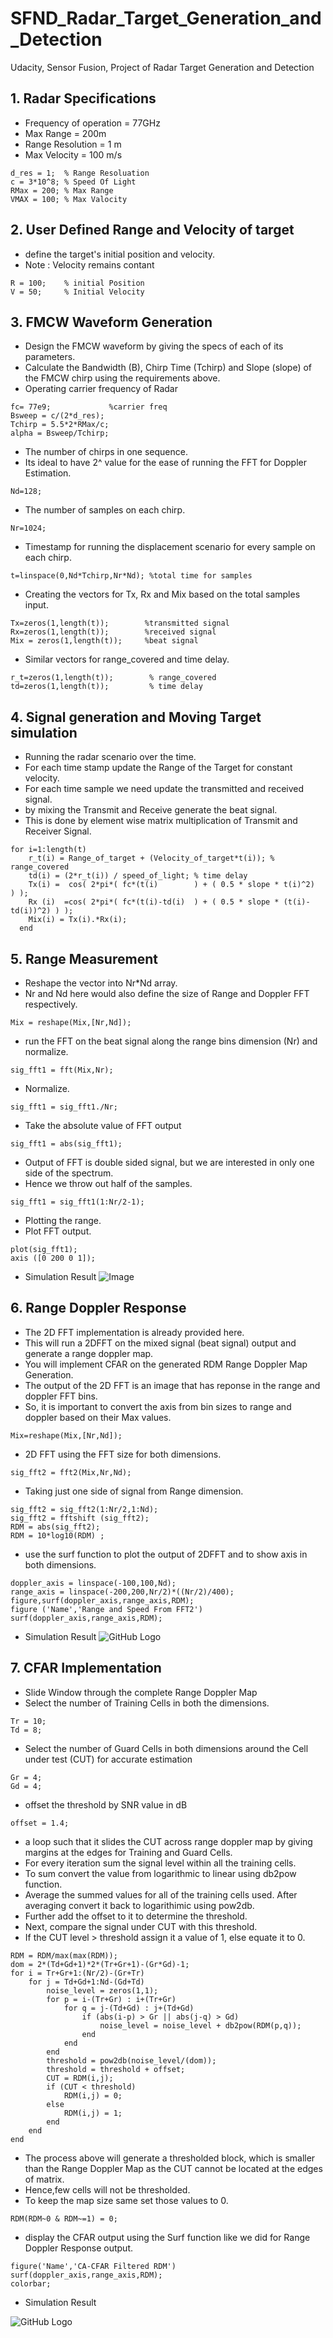 # SFND_Radar_Target_Generation_and_Detection
Udacity, Sensor Fusion, Project of Radar Target Generation and Detection

## **1. Radar Specifications**

* Frequency of operation = 77GHz
* Max Range = 200m
* Range Resolution = 1 m
* Max Velocity = 100 m/s

```
d_res = 1;  % Range Resoluation  
c = 3*10^8; % Speed Of Light
RMax = 200; % Max Range  
VMAX = 100; % Max Valocity
```

## **2. User Defined Range and Velocity of target**
* define the target's initial position and velocity.
* Note : Velocity remains contant
```
R = 100;    % initial Position
V = 50;     % Initial Velocity
```

## **3. FMCW Waveform Generation**
* Design the FMCW waveform by giving the specs of each of its parameters.
* Calculate the Bandwidth (B), Chirp Time (Tchirp) and Slope (slope) of the FMCW chirp using the requirements above.
* Operating carrier frequency of Radar
```
fc= 77e9;             %carrier freq
Bsweep = c/(2*d_res);  
Tchirp = 5.5*2*RMax/c; 
alpha = Bsweep/Tchirp; 
```
* The number of chirps in one sequence. 
* Its ideal to have 2^ value for the ease of running the FFT for Doppler Estimation. 
```
Nd=128;                   
```
* The number of samples on each chirp. 
```
Nr=1024;                  
```
* Timestamp for running the displacement scenario for every sample on each chirp.
```
t=linspace(0,Nd*Tchirp,Nr*Nd); %total time for samples
```
* Creating the vectors for Tx, Rx and Mix based on the total samples input.
```
Tx=zeros(1,length(t));        %transmitted signal
Rx=zeros(1,length(t));        %received signal
Mix = zeros(1,length(t));     %beat signal
```
* Similar vectors for range_covered and time delay.
```
r_t=zeros(1,length(t));        % range_covered
td=zeros(1,length(t));         % time delay
```

## **4. Signal generation and Moving Target simulation**
* Running the radar scenario over the time. 
* For each time stamp update the Range of the Target for constant velocity. 
* For each time sample we need update the transmitted and received signal. 
* by mixing the Transmit and Receive generate the beat signal.
* This is done by element wise matrix multiplication of Transmit and Receiver Signal.
```
for i=1:length(t)         
    r_t(i) = Range_of_target + (Velocity_of_target*t(i)); % range_covered
    td(i) = (2*r_t(i)) / speed_of_light; % time delay
    Tx(i) =  cos( 2*pi*( fc*(t(i)        ) + ( 0.5 * slope * t(i)^2)         ) );
    Rx (i)  =cos( 2*pi*( fc*(t(i)-td(i)  ) + ( 0.5 * slope * (t(i)-td(i))^2) ) );
    Mix(i) = Tx(i).*Rx(i);
  end
```

## **5. Range Measurement**
* Reshape the vector into Nr*Nd array.
* Nr and Nd here would also define the size of Range and Doppler FFT respectively.
```
Mix = reshape(Mix,[Nr,Nd]);
```
* run the FFT on the beat signal along the range bins dimension (Nr) and normalize.
```
sig_fft1 = fft(Mix,Nr);
```
* Normalize.
```
sig_fft1 = sig_fft1./Nr;
```
* Take the absolute value of FFT output
```
sig_fft1 = abs(sig_fft1); 
```
* Output of FFT is double sided signal, but we are interested in only one side of the spectrum.
* Hence we throw out half of the samples.
```
sig_fft1 = sig_fft1(1:Nr/2-1);
```
* Plotting the range.
* Plot FFT output.
```
plot(sig_fft1);
axis ([0 200 0 1]);
```
* Simulation Result
![Image](https://github.com/Chirag078/SFND_Radar_Target_Generation_and_Detection/blob/master/Figure1.jpg?raw=true)

## **6. Range Doppler Response**
* The 2D FFT implementation is already provided here.
* This will run a 2DFFT on the mixed signal (beat signal) output and generate a range doppler map.
* You will implement CFAR on the generated RDM Range Doppler Map Generation.
* The output of the 2D FFT is an image that has reponse in the range and doppler FFT bins.
* So, it is important to convert the axis from bin sizes to range and doppler based on their Max values.
```
Mix=reshape(Mix,[Nr,Nd]);
```
* 2D FFT using the FFT size for both dimensions.
```
sig_fft2 = fft2(Mix,Nr,Nd);
```
* Taking just one side of signal from Range dimension.
```
sig_fft2 = sig_fft2(1:Nr/2,1:Nd);
sig_fft2 = fftshift (sig_fft2);
RDM = abs(sig_fft2);
RDM = 10*log10(RDM) ;
```
* use the surf function to plot the output of 2DFFT and to show axis in both dimensions.
```
doppler_axis = linspace(-100,100,Nd);
range_axis = linspace(-200,200,Nr/2)*((Nr/2)/400);
figure,surf(doppler_axis,range_axis,RDM);
figure ('Name','Range and Speed From FFT2')
surf(doppler_axis,range_axis,RDM);
```
* Simulation Result
![GitHub Logo](https://github.com/abdushata/SFND_Radar_Target_Generation_and_Detection/blob/master/Range_and_Speed_From_FFT2.png)

## **7. CFAR Implementation**
* Slide Window through the complete Range Doppler Map
* Select the number of Training Cells in both the dimensions.
```
Tr = 10;
Td = 8;
```
* Select the number of Guard Cells in both dimensions around the Cell under test (CUT) for accurate estimation
```
Gr = 4;
Gd = 4;
```
* offset the threshold by SNR value in dB
```
offset = 1.4;
```
* a loop such that it slides the CUT across range doppler map by giving margins at the edges for Training and Guard Cells.
* For every iteration sum the signal level within all the training cells. 
* To sum convert the value from logarithmic to linear using db2pow function. 
* Average the summed values for all of the training cells used. After averaging convert it back to logarithimic using pow2db.
* Further add the offset to it to determine the threshold.
* Next, compare the signal under CUT with this threshold. 
* If the CUT level > threshold assign it a value of 1, else equate it to 0.
```
RDM = RDM/max(max(RDM));
dom = 2*(Td+Gd+1)*2*(Tr+Gr+1)-(Gr*Gd)-1;
for i = Tr+Gr+1:(Nr/2)-(Gr+Tr)
    for j = Td+Gd+1:Nd-(Gd+Td)
        noise_level = zeros(1,1);
        for p = i-(Tr+Gr) : i+(Tr+Gr)
            for q = j-(Td+Gd) : j+(Td+Gd)
                if (abs(i-p) > Gr || abs(j-q) > Gd)
                    noise_level = noise_level + db2pow(RDM(p,q));
                end
            end
        end
        threshold = pow2db(noise_level/(dom));
        threshold = threshold + offset;
        CUT = RDM(i,j);
        if (CUT < threshold)
            RDM(i,j) = 0;
        else
            RDM(i,j) = 1;
        end
    end
end
```
* The process above will generate a thresholded block, which is smaller than the Range Doppler Map as the CUT cannot be located at the edges of matrix. 
* Hence,few cells will not be thresholded.
* To keep the map size same set those values to 0. 
```
RDM(RDM~0 & RDM~=1) = 0;
```
* display the CFAR output using the Surf function like we did for Range Doppler Response output.
```
figure('Name','CA-CFAR Filtered RDM')
surf(doppler_axis,range_axis,RDM);
colorbar;
```

* Simulation Result

![GitHub Logo](https://github.com/abdushata/SFND_Radar_Target_Generation_and_Detection/blob/master/CA-CFAR_Filtered_RDM.png)
